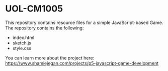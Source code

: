 # UOL-CM1005

This repository contains resource files for a simple JavaScript-based Game. The repository contains the following: 
* index.html 
* sketch.js
* style.css

You can learn more about the project here: https://www.shamiejegan.com/projects/p5-javascript-game-development 

